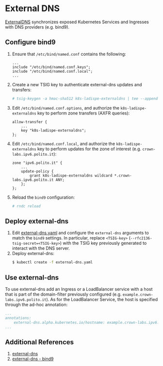 # External DNS

[ExternalDNS](https://github.com/kubernetes-sigs/external-dns) synchronizes exposed Kubernetes Services and Ingresses with DNS providers (e.g. bind9).

## Configure bind9

1. Ensure that `/etc/bind/named.conf` contains the following:
    ```
    ...
    include "/etc/bind/named.conf.keys";
    include "/etc/bind/named.conf.local";
    ...
    ```
2. Create a new TSIG key to authenticate external-dns updates and transfers:
    ```sh
    # tsig-keygen -a hmac-sha512 k8s-ladispe-externaldns | tee --append /etc/bind/named.conf.keys
    ```
3. Edit `/etc/bind/named.conf.options`, and authorize the `k8s-ladispe-externaldns` key to perform zone transfers (AXFR queries):
    ```
    allow-transfer {
        ...
        key "k8s-ladispe-externaldns";
    };

    ```
4. Edit `/etc/bind/named.conf.local`, and authorize the `k8s-ladispe-externaldns` key to perform updates for the zone of interest (e.g. `crown-labs.ipv6.polito.it`):
    ```
    zone "ipv6.polito.it" {
        ...
        update-policy {
            grant k8s-ladispe-externaldns wildcard *.crown-labs.ipv6.polito.it ANY;
        };
    };
    ```
5. Reload the `bind9` configuration:
    ```sh
    # rndc reload
    ```

## Deploy external-dns

1. Edit [external-dns.yaml](external-dns.yaml) and configure the `external-dns` arguments to match the `bind9` settings.
   In particular, replace `<TSIG-key>` (`--rfc2136-tsig-secret=<TSIG-key>`) with the TSIG key previously generated to interact with the DNS server.
2. Deploy external-dns:
    ```sh
    $ kubectl create -f external-dns.yaml
    ```

## Use external-dns

To use external-dns add an Ingress or a LoadBalancer service with a host that is part of the domain-filter previously configured (e.g. `example.crown-labs.ipv6.polito.it`).
As for the LoadBalancer Service, the host is specified through the ad-hoc annotation:
```yaml
...
annotations:
    external-dns.alpha.kubernetes.io/hostname: example.crown-labs.ipv6.polito.it
...
```

## Additional References
1. [external-dns](https://github.com/kubernetes-sigs/external-dns)
2. [external-dns - bind9](https://github.com/kubernetes-sigs/external-dns/blob/master/docs/tutorials/rfc2136.md)
